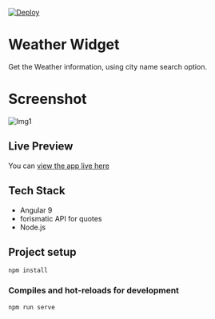 [![Deploy](https://www.herokucdn.com/deploy/button.svg)](https://heroku.com/deploy?template=https://github.com/heroku/node-js-getting-started)

# Weather Widget
Get the Weather information, using city name search option.

# Screenshot
![Img1](https:https://raw.githubusercontent.com/hraverkar/DailyQuotes/master/screenshot/1.PNG)
## Live Preview

You can [view the app live here](https://weather-widget.hraverkar.now.sh/)

## Tech Stack

* Angular 9
* forismatic API for quotes
* Node.js

## Project setup
```
npm install
```

### Compiles and hot-reloads for development
```
npm run serve
```

